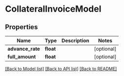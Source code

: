 # CollateralInvoiceModel

## Properties
Name | Type | Description | Notes
------------ | ------------- | ------------- | -------------
**advance_rate** | **float** |  | [optional] 
**full_amount** | **float** |  | [optional] 

[[Back to Model list]](../README.md#documentation-for-models) [[Back to API list]](../README.md#documentation-for-api-endpoints) [[Back to README]](../README.md)


